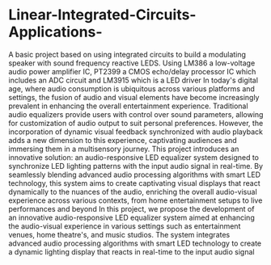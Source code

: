 # Linear-Integrated-Circuits-Applications-
A basic project based on using integrated circuits to build a modulating speaker with sound frequency reactive LEDS. Using LM386 a low-voltage audio power amplifier IC, PT2399 a CMOS echo/delay processor IC which includes an ADC circuit and LM3915 which is a LED driver
In today's digital age, where audio consumption is ubiquitous across
various platforms and settings, the fusion of audio and visual
elements have become increasingly prevalent in enhancing the overall
entertainment experience. Traditional audio equalizers provide users
with control over sound parameters, allowing for customization of
audio output to suit personal preferences. However, the incorporation
of dynamic visual feedback synchronized with audio playback adds a
new dimension to this experience, captivating audiences and
immersing them in a multisensory journey. This project introduces an
innovative solution: an audio-responsive LED equalizer system
designed to synchronize LED lighting patterns with the input audio
signal in real-time. By seamlessly blending advanced audio processing
algorithms with smart LED technology, this system aims to create
captivating visual displays that react dynamically to the nuances of
the audio, enriching the overall audio-visual experience across various
contexts, from home entertainment setups to live performances and
beyond
In this project, we propose the development of an innovative
audio-responsive LED equalizer system aimed at enhancing the
audio-visual experience in various settings such as entertainment
venues, home theatre's, and music studios. The system integrates
advanced audio processing algorithms with smart LED technology to
create a dynamic lighting display that reacts in real-time to the input
audio signal

